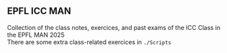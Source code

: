 ## EPFL ICC MAN
Collection of the class notes, exercices, and past exams of the ICC Class in the EPFL MAN 2025\
There are some extra class-related exercices in `./Scripts`
